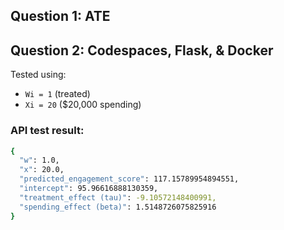 ## Question 1: ATE


## Question 2: Codespaces, Flask, & Docker
Tested using:

- `Wi = 1` (treated)
- `Xi = 20` ($20,000 spending)
### API test result:
```bash
{
  "w": 1.0,
  "x": 20.0,
  "predicted_engagement_score": 117.15789954894551,
  "intercept": 95.96616888130359,
  "treatment_effect (tau)": -9.10572148400991,
  "spending_effect (beta)": 1.5148726075825916
}
```

